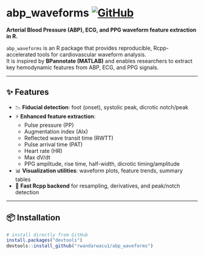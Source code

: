 # abp_waveforms <a href="https://github.com/rwandarwacu1/abp_waveforms"><img src="https://img.shields.io/badge/github-abp__waveforms-blue?logo=github" alt="GitHub"></a>

**Arterial Blood Pressure (ABP), ECG, and PPG waveform feature extraction in R.**

`abp_waveforms` is an R package that provides reproducible, Rcpp-accelerated tools for cardiovascular waveform analysis.  
It is inspired by **BPannotate (MATLAB)** and enables researchers to extract key hemodynamic features from ABP, ECG, and PPG signals.

---

## ✨ Features

- 📉 **Fiducial detection**: foot (onset), systolic peak, dicrotic notch/peak  
- ⚡ **Enhanced feature extraction**:
  - Pulse pressure (PP)  
  - Augmentation index (AIx)  
  - Reflected wave transit time (RWTT)  
  - Pulse arrival time (PAT)  
  - Heart rate (HR)  
  - Max dV/dt  
  - PPG amplitude, rise time, half-width, dicrotic timing/amplitude    
- 📊 **Visualization utilities**: waveform plots, feature trends, summary tables  
- 🚀 **Fast Rcpp backend** for resampling, derivatives, and peak/notch detection

---

## 📦 Installation

```r
# install directly from GitHub
install.packages("devtools")
devtools::install_github("rwandarwacu1/abp_waveforms")
